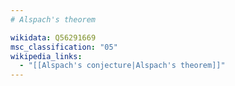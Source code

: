 ```yaml
---
# Alspach's theorem

wikidata: Q56291669
msc_classification: "05"
wikipedia_links:
  - "[[Alspach's conjecture|Alspach's theorem]]"
---
```

